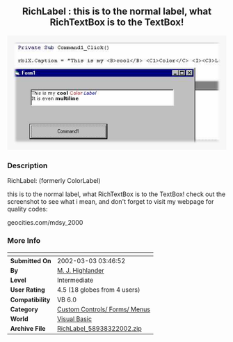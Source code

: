 ﻿<div align="center">

## RichLabel : this is to the normal label, what RichTextBox is to the TextBox\!

<img src="PIC2002322052177195.jpg">
</div>

### Description

RichLabel: (formerly ColorLabel)

this is to the normal label, what RichTextBox is to the TextBox! check out the screenshot to see what i mean, and don't forget to visit my webpage for quality codes:

geocities.com/mdsy_2000
 
### More Info
 


<span>             |<span>
---                |---
**Submitted On**   |2002-03-03 03:46:52
**By**             |[M\. J\. Highlander](https://github.com/Planet-Source-Code/PSCIndex/blob/master/ByAuthor/m-j-highlander.md)
**Level**          |Intermediate
**User Rating**    |4.5 (18 globes from 4 users)
**Compatibility**  |VB 6\.0
**Category**       |[Custom Controls/ Forms/  Menus](https://github.com/Planet-Source-Code/PSCIndex/blob/master/ByCategory/custom-controls-forms-menus__1-4.md)
**World**          |[Visual Basic](https://github.com/Planet-Source-Code/PSCIndex/blob/master/ByWorld/visual-basic.md)
**Archive File**   |[RichLabel\_58938322002\.zip](https://github.com/Planet-Source-Code/m-j-highlander-richlabel-this-is-to-the-normal-label-what-richtextbox-is-to-the-textbox__1-32279/archive/master.zip)








